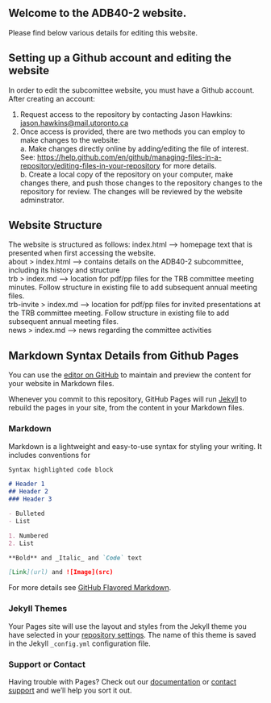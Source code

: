 ## Welcome to the ADB40-2 website.
Please find below various details for editing this website.

## Setting up a Github account and editing the website
In order to edit the subcomittee website, you must have a Github account. After creating an account:
1. Request access to the repository by contacting Jason Hawkins: jason.hawkins@mail.utoronto.ca
2. Once access is provided, there are two methods you can employ to make changes to the website:  
  a. Make changes directly online by adding/editing the file of interest. See: https://help.github.com/en/github/managing-files-in-a-repository/editing-files-in-your-repository for more details.  
  b. Create a local copy of the repository on your computer, make changes there, and push those changes to the repository changes to the repository for review.
The changes will be reviewed by the website adminstrator.

## Website Structure
The website is structured as follows: 
index.html --> homepage text that is presented when first accessing the website.  
about > index.html --> contains details on the ADB40-2 subcommittee, including its history and structure  
trb > index.md --> location for pdf/pp files for the TRB committee meeting minutes. Follow structure in existing file to add subsequent annual meeting files.  
trb-invite > index.md --> location for pdf/pp files for invited presentations at the TRB committee meeting. Follow structure in existing file to add subsequent annual meeting files.  
news > index.md --> news regarding the committee activities

## Markdown Syntax Details from Github Pages

You can use the [editor on GitHub](https://github.com/ADB40-2/ADB40-2/edit/master/README.md) to maintain and preview the content for your website in Markdown files.

Whenever you commit to this repository, GitHub Pages will run [Jekyll](https://jekyllrb.com/) to rebuild the pages in your site, from the content in your Markdown files.

### Markdown

Markdown is a lightweight and easy-to-use syntax for styling your writing. It includes conventions for

```markdown
Syntax highlighted code block

# Header 1
## Header 2
### Header 3

- Bulleted
- List

1. Numbered
2. List

**Bold** and _Italic_ and `Code` text

[Link](url) and ![Image](src)
```

For more details see [GitHub Flavored Markdown](https://guides.github.com/features/mastering-markdown/).

### Jekyll Themes

Your Pages site will use the layout and styles from the Jekyll theme you have selected in your [repository settings](https://github.com/ADB40-2/ADB40-2/settings). The name of this theme is saved in the Jekyll `_config.yml` configuration file.

### Support or Contact

Having trouble with Pages? Check out our [documentation](https://help.github.com/categories/github-pages-basics/) or [contact support](https://github.com/contact) and we’ll help you sort it out.
